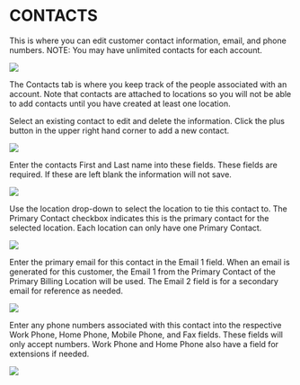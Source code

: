# CONTACTS

This is where you can edit customer contact information, email, and phone numbers. NOTE: You may have unlimited contacts for each account.

![](https://cdn.realsgii2.dev/wise-software-docs/image_26.95cd3eb9.png)

The Contacts tab is where you keep track of the people associated with an account. Note that contacts are attached to locations so you will not be able to add contacts until you have created at least one location.

Select an existing contact to edit and delete the information. Click the plus button in the upper right hand corner to add a new contact.

![](https://cdn.realsgii2.dev/wise-software-docs/image_27.77b8e4bf.png)

Enter the contacts First and Last name into these fields. These fields are required. If these are left blank the information will not save.

![](https://cdn.realsgii2.dev/wise-software-docs/image_28.cb3612c4.png)

Use the location drop-down to select the location to tie this contact to. The Primary Contact checkbox indicates this is the primary contact for the selected location. Each location can only have one Primary Contact.

![](https://cdn.realsgii2.dev/wise-software-docs/image_29.829285c2.png)

Enter the primary email for this contact in the Email 1 field. When an email is generated for this customer, the Email 1 from the Primary Contact of the Primary Billing Location will be used. The Email 2 field is for a secondary email for reference as needed.

![](https://cdn.realsgii2.dev/wise-software-docs/image_30.9bc3a009.png)

Enter any phone numbers associated with this contact into the respective Work Phone, Home Phone, Mobile Phone, and Fax fields. These fields will only accept numbers. Work Phone and Home Phone also have a field for extensions if needed.

![](https://cdn.realsgii2.dev/wise-software-docs/image_31.90ddf69d.png)
